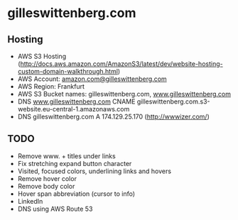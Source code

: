 # gilleswittenberg.com

## Hosting

- AWS S3 Hosting (http://docs.aws.amazon.com/AmazonS3/latest/dev/website-hosting-custom-domain-walkthrough.html)
- AWS Account: amazon.com@gilleswittenberg.com
- AWS Region: Frankfurt
- AWS S3 Bucket names: gilleswittenberg.com, www.gilleswittenberg.com
- DNS www.gilleswittenberg.com CNAME gilleswittenberg.com.s3-website.eu-central-1.amazonaws.com
- DNS gilleswittenberg.com A 174.129.25.170 (http://wwwizer.com/)


## TODO

- Remove www. + titles under links
- Fix stretching expand button character
- Visited, focused colors, underlining links and hovers
- Remove hover color
- Remove body color
- Hover span abbreviation (cursor to info)
- LinkedIn
- DNS using AWS Route 53
